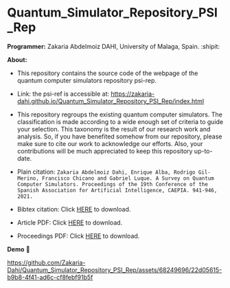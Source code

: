 # Quantum_Simulator_Repository_PSI_Rep

**Programmer:** Zakaria Abdelmoiz DAHI, University of Malaga, Spain. :shipit:

**About:** 

- This repository contains the source code of the webpage of the quantum computer simulators repository psi-rep.

- Link: the psi-ref is accessible at: https://zakaria-dahi.github.io/Quantum_Simulator_Repository_PSI_Rep/index.html

- This repository regroups the existing quantum computer simulators. The classification is made according to a wide enough set of criteria to guide your selection. This taxonomy is the result of our research work and analysis. So, if you have benefited somehow from our repository, please make sure to cite our work to acknowledge our efforts. Also, your contributions will be much appreciated to keep this repository up-to-date.
- Plain citation: ``Zakaria Abdelmoiz Dahi, Enrique Alba, Rodrigo Gil-Merino, Francisco Chicano and Gabriel Luque. A Survey on Quantum Computer Simulators. Proceedings of the 19th Conference of the Spanish Association for Artificial Intelligence, CAEPIA. 941-946, 2021.`` 
- Bibtex citation:  Click [HERE](assets/Text/reference.txt) to download.
- Article PDF: Click [HERE](assets/pdfs/article.pdf) to download.
- Proceedings PDF: Click [HERE](https://caepia20-21.uma.es/inicio_files/caepia20-21-actas.pdf) to download.

**Demo** :movie_camera:



https://github.com/Zakaria-Dahi/Quantum_Simulator_Repository_PSI_Rep/assets/68249696/22d05615-b9b8-4f41-ad6c-cf8febf91b5f

